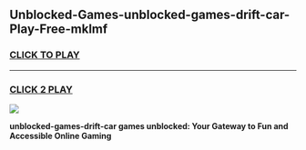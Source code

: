 
## Unblocked-Games-unblocked-games-drift-car-Play-Free-mklmf
<h3>
<a href="https://premium76.site?title=unblocked-games-drift-car&ref=19M">CLICK TO PLAY</a></h3>
<hr>

<h3>
<a href="https://premium76.site?title=unblocked-games-drift-car&ref=19M">CLICK 2 PLAY</a>
  
</h3>

<a href="https://premium76.site?title=unblocked-games-drift-car&ref=19M"><img src="https://clearcache.store/games.png"></a>


**unblocked-games-drift-car games unblocked: Your Gateway to Fun and Accessible Online Gaming**
